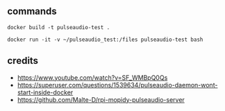 ## commands

```
docker build -t pulseaudio-test .
```

```
docker run -it -v ~/pulseaudio_test:/files pulseaudio-test bash
```

## credits

- https://www.youtube.com/watch?v=SF_WMBpQ0Qs
- https://superuser.com/questions/1539634/pulseaudio-daemon-wont-start-inside-docker
- https://github.com/Malte-D/rpi-mopidy-pulseaudio-server
